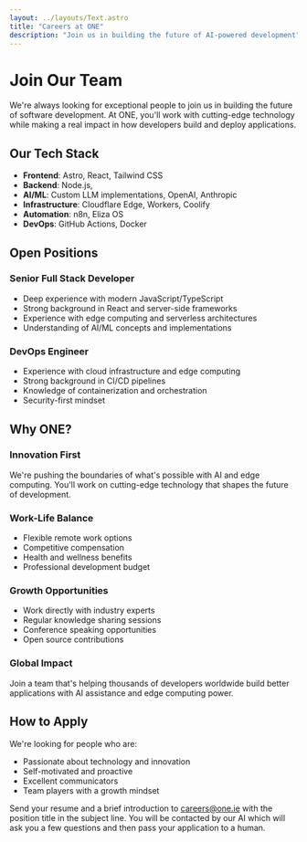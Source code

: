 ```yaml
---
layout: ../layouts/Text.astro
title: "Careers at ONE"
description: "Join us in building the future of AI-powered development"
---
```


# Join Our Team

We're always looking for exceptional people to join us in building the future of software development. At ONE, you'll work with cutting-edge technology while making a real impact in how developers build and deploy applications.

## Our Tech Stack
- **Frontend**: Astro, React, Tailwind CSS
- **Backend**: Node.js, 
- **AI/ML**: Custom LLM implementations, OpenAI, Anthropic
- **Infrastructure**: Cloudflare Edge, Workers, Coolify
- **Automation**: n8n, Eliza OS
- **DevOps**: GitHub Actions, Docker

## Open Positions

### Senior Full Stack Developer
- Deep experience with modern JavaScript/TypeScript
- Strong background in React and server-side frameworks
- Experience with edge computing and serverless architectures
- Understanding of AI/ML concepts and implementations


### DevOps Engineer
- Experience with cloud infrastructure and edge computing
- Strong background in CI/CD pipelines
- Knowledge of containerization and orchestration
- Security-first mindset



## Why ONE?

### Innovation First
We're pushing the boundaries of what's possible with AI and edge computing. You'll work on cutting-edge technology that shapes the future of development.

### Work-Life Balance
- Flexible remote work options
- Competitive compensation
- Health and wellness benefits
- Professional development budget

### Growth Opportunities
- Work directly with industry experts
- Regular knowledge sharing sessions
- Conference speaking opportunities
- Open source contributions

### Global Impact
Join a team that's helping thousands of developers worldwide build better applications with AI assistance and edge computing power.

## How to Apply

We're looking for people who are:
- Passionate about technology and innovation
- Self-motivated and proactive
- Excellent communicators
- Team players with a growth mindset

Send your resume and a brief introduction to [careers@one.ie](mailto:careers@one.ie) with the position title in the subject line. You will be contacted by our AI which will ask you a few questions and then pass your application to a human.





